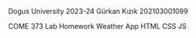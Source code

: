 Dogus University 2023-24
Gürkan Kızık
202103001099

COME 373 Lab Homework 
Weather App 
HTML CSS JS
